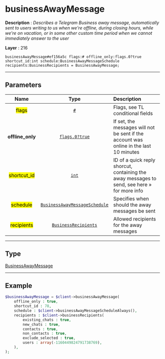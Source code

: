 # businessAwayMessage

**Description** : *Describes a Telegram Business away message, automatically sent to users writing to us when we&#039;re offline, during closing hours, while we&#039;re on vacation, or in some other custom time period when we cannot immediately answer to the user*

**Layer** : 216

```tl
businessAwayMessage#ef156a5c flags:# offline_only:flags.0?true shortcut_id:int schedule:BusinessAwayMessageSchedule recipients:BusinessRecipients = BusinessAwayMessage;
```

---

## Parameters

| Name | Type | Description |
| :---: | :---: | :--- |
| <mark>flags</mark> | [`#`](type/#) | Flags, see TL conditional fields |
| **offline_only** | [`flags.0?true`](type/true) | If set, the messages will not be sent if the account was online in the last 10 minutes |
| <mark>shortcut_id</mark> | [`int`](type/int) | ID of a quick reply shorcut, containing the away messages to send, see here » for more info |
| <mark>schedule</mark> | [`BusinessAwayMessageSchedule`](type/BusinessAwayMessageSchedule) | Specifies when should the away messages be sent |
| <mark>recipients</mark> | [`BusinessRecipients`](type/BusinessRecipients) | Allowed recipients for the away messages |

---

## Type

[BusinessAwayMessage](type/BusinessAwayMessage)

---

## Example

```php
$businessAwayMessage = $client->businessAwayMessage(
	offline_only : true,
	shortcut_id : 78,
	schedule : $client->businessAwayMessageScheduleAlways(),
	recipients : $client->businessRecipients(
		existing_chats : true,
		new_chats : true,
		contacts : true,
		non_contacts : true,
		exclude_selected : true,
		users : array(-1160449824791738769),
	),
);
```
